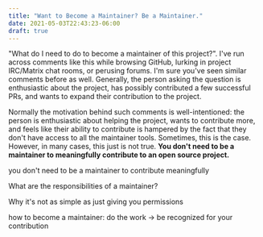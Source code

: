 ```yaml
---
title: "Want to Become a Maintainer? Be a Maintainer."
date: 2021-05-03T22:43:23-06:00
draft: true
---
```


"What do I need to do to become a maintainer of this project?". I've run across
comments like this while browsing GitHub, lurking in project IRC/Matrix chat
rooms, or perusing forums. I'm sure you've seen similar comments before as well.
Generally, the person asking the question is enthusiastic about the project, has
possibly contributed a few successful PRs, and wants to expand their
contribution to the project.

Normally the motivation behind such comments is well-intentioned: the person is
enthusiastic about helping the project, wants to contribute more, and feels like
their ability to contribute is hampered by the fact that they don't have access
to all the maintainer tools. Sometimes, this is the case. However, in many
cases, this just is not true. **You don't need to be a maintainer to
meaningfully contribute to an open source project.**

you don't need to be a maintainer to contribute meaningfully

What are the responsibilities of a maintainer?

Why it's not as simple as just giving you permissions

how to become a maintainer: do the work -> be recognized for your contribution
